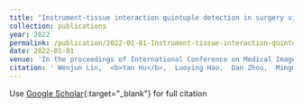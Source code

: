 ```yaml
---
title: "Instrument-tissue interaction quintuple detection in surgery videos"
collection: publications
year: 2022
permalink: /publication/2022-01-01-Instrument-tissue-interaction-quintuple-detection-in-surgery-videos
date: 2022-01-01
venue: 'In the proceedings of International Conference on Medical Image Computing and Computer-Assisted Intervention'
citation: ' Wenjun Lin,  <b>Yan Hu</b>,  Luoying Hao,  Dan Zhou,  Mingming Yang,  Huazhu Fu,  Cheekong Chui,  Jiang Liu, &quot;Instrument-tissue interaction quintuple detection in surgery videos.&quot; In the proceedings of International Conference on Medical Image Computing and Computer-Assisted Intervention, 2022.'
---
```

Use [Google Scholar](https://scholar.google.com/scholar?q=Instrument+tissue+interaction+quintuple+detection+in+surgery+videos){:target="_blank"} for full citation